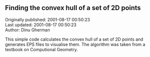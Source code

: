 ## Finding the convex hull of a set of 2D points  
Originally published: 2001-08-17 00:50:23  
Last updated: 2001-08-17 00:50:23  
Author: Dinu Gherman  
  
This simple code calculates the convex hull of a set of 2D points
and generates EPS files to visualise them. The algorithm was taken
from a textbook on Computional Geometry.